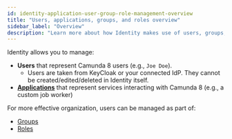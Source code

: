```yaml
---
id: identity-application-user-group-role-management-overview
title: "Users, applications, groups, and roles overview"
sidebar_label: "Overview"
description: "Learn more about how Identity makes use of users, groups, and roles"
---
```


Identity allows you to manage:

- **Users** that represent Camunda 8 users (e.g., `Joe Doe`).
  - Users are taken from KeyCloak or your connected IdP. They cannot be created/edited/deleted in Identity itself.
- [**Applications**](./applications.md) that represent services interacting with Camunda 8 (e.g., a custom job worker)

For more effective organization, users can be managed as part of:

- [Groups](./manage-groups.md)
- [Roles](./manage-roles.md)
